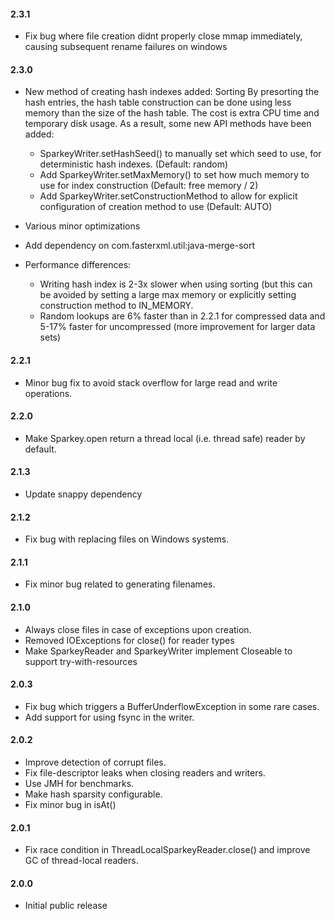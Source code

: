 #### 2.3.1
* Fix bug where file creation didnt properly close mmap immediately,
  causing subsequent rename failures on windows

#### 2.3.0
* New method of creating hash indexes added: Sorting
  By presorting the hash entries, the hash table construction can be done using less memory than the size of the hash table.
  The cost is extra CPU time and temporary disk usage.
  As a result, some new API methods have been added:
  - SparkeyWriter.setHashSeed() to manually set which seed to use, for deterministic hash indexes. (Default: random)
  - Add SparkeyWriter.setMaxMemory() to set how much memory to use for index construction (Default: free memory / 2)
  - Add SparkeyWriter.setConstructionMethod to allow for explicit configuration of creation method to use (Default: AUTO)
* Various minor optimizations
* Add dependency on com.fasterxml.util:java-merge-sort

* Performance differences:
  - Writing hash index is 2-3x slower when using sorting (but this can be avoided by setting a large max memory or explicitly
    setting construction method to IN_MEMORY.
  - Random lookups are 6% faster than in 2.2.1 for compressed data and 5-17% faster for uncompressed (more improvement for larger data sets)



#### 2.2.1
* Minor bug fix to avoid stack overflow for large read and write operations.

#### 2.2.0
* Make Sparkey.open return a thread local (i.e. thread safe) reader by default.

#### 2.1.3
* Update snappy dependency

#### 2.1.2
* Fix bug with replacing files on Windows systems.

#### 2.1.1
* Fix minor bug related to generating filenames.

#### 2.1.0
* Always close files in case of exceptions upon creation.
* Removed IOExceptions for close() for reader types
* Make SparkeyReader and SparkeyWriter implement Closeable to support try-with-resources

#### 2.0.3
* Fix bug which triggers a BufferUnderflowException in some rare cases.
* Add support for using fsync in the writer.

#### 2.0.2
* Improve detection of corrupt files.
* Fix file-descriptor leaks when closing readers and writers.
* Use JMH for benchmarks.
* Make hash sparsity configurable.
* Fix minor bug in isAt()

#### 2.0.1
* Fix race condition in ThreadLocalSparkeyReader.close() and improve GC of thread-local readers.

#### 2.0.0
* Initial public release
